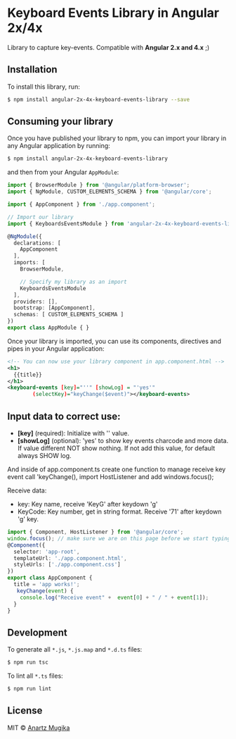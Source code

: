 # Keyboard Events Library in Angular 2x/4x

Library to capture key-events. Compatible with **Angular 2.x and 4.x** ;)

## Installation

To install this library, run:

```bash
$ npm install angular-2x-4x-keyboard-events-library --save
```

## Consuming your library

Once you have published your library to npm, you can import your library in any Angular application by running:

```bash
$ npm install angular-2x-4x-keyboard-events-library
```

and then from your Angular `AppModule`:

```typescript
import { BrowserModule } from '@angular/platform-browser';
import { NgModule, CUSTOM_ELEMENTS_SCHEMA } from '@angular/core';

import { AppComponent } from './app.component';

// Import our library
import { KeyboardsEventsModule } from 'angular-2x-4x-keyboard-events-library';

@NgModule({
  declarations: [
    AppComponent
  ],
  imports: [
    BrowserModule,

    // Specify my library as an import
    KeyboardsEventsModule
  ],
  providers: [],
  bootstrap: [AppComponent],
  schemas: [ CUSTOM_ELEMENTS_SCHEMA ]
})
export class AppModule { }
```

Once your library is imported, you can use its components, directives and pipes in your Angular application:

```xml
<!-- You can now use your library component in app.component.html -->
<h1>
  {{title}}
</h1>
<keyboard-events [key]="''" [showLog] = "'yes'"
        (selectKey)="keyChange($event)"></keyboard-events>
```

## Input data to correct use:

* **[key]** (required): Initialize with '' value.
* **[showLog]** (optional): 'yes' to show key events charcode and more data. If value different NOT show nothing. If not add this value, for default always SHOW log.

And inside of app.component.ts create one function to manage receive key event call 'keyChange(), import HostListener and add windows.focus();

Receive data:

* key: Key name, receive 'KeyG' after keydown 'g'
* KeyCode: Key number, get in string format. Receive '71' after keydown 'g' key.
```ts
import { Component, HostListener } from '@angular/core';
window.focus(); // make sure we are on this page before we start typing
@Component({
  selector: 'app-root',
  templateUrl: './app.component.html',
  styleUrls: ['./app.component.css']
})
export class AppComponent {
  title = 'app works!';
   keyChange(event) {
    console.log("Receive event" +  event[0] + " / " + event[1]);
  }
}
```

## Development

To generate all `*.js`, `*.js.map` and `*.d.ts` files:

```bash
$ npm run tsc
```

To lint all `*.ts` files:

```bash
$ npm run lint
```

## License

MIT © [Anartz Mugika](mailto:mugan86@gmail.com)
